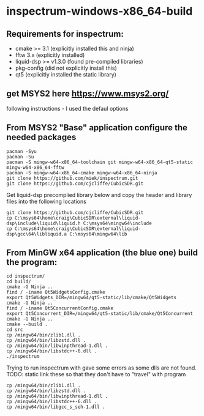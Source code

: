 # inspectrum-windows-x86_64-build

## Requirements for inspectrum:
* cmake >= 3.1 (explicitly installed this and ninja)
* fftw 3.x	(explicitly installed)
* liquid-dsp >= v1.3.0 (found pre-compiled libraries)
* pkg-config (did not explicitly install this)
* qt5 (explicitly installed the static library)


## get MSYS2 here https://www.msys2.org/
following instructions - I used the defaul options

## From MSYS2 "Base" application configure the needed packages

```
pacman -Syu
pacman -Su
pacman -S mingw-w64-x86_64-toolchain git mingw-w64-x86_64-qt5-static mingw-w64-x86_64-fftw
pacman -S mingw-w64-x86_64-cmake mingw-w64-x86_64-ninja
git clone https://github.com/miek/inspectrum.git
git clone https://github.com/cjcliffe/CubicSDR.git
```

Get liquid-dsp precomplied library below and copy the header and library files into the following locations

```
git clone https://github.com/cjcliffe/CubicSDR.git
cp C:\msys64\home\craig\CubicSDR\external\liquid-dsp\include\liquid\liquid.h C:\msys64\mingw64\include
cp C:\msys64\home\craig\CubicSDR\external\liquid-dsp\gcc\64\libliquid.a C:\msys64\mingw64\lib
```


## From MinGW x64 application (the blue one) build the program:

```
cd inspectrum/
cd build/
cmake -G Ninja ..
find / -iname Qt5WidgetsConfig.cmake
export Qt5Widgets_DIR=/mingw64/qt5-static/lib/cmake/Qt5Widgets
cmake -G Ninja ..
find / -iname Qt5ConcurrentConfig.cmake
export Qt5Concurrent_DIR=/mingw64/qt5-static/lib/cmake/Qt5Concurrent
cmake -G Ninja ..
cmake --build .
cd src
cp /mingw64/bin/zlib1.dll .
cp /mingw64/bin/libzstd.dll .
cp /mingw64/bin/libwinpthread-1.dll .
cp /mingw64/bin/libstdc++-6.dll .
./inspectrum
```

Trying to run inspectrum with gave some errors as some dlls are not found. TODO: static link these so that they don't have to "travel" with program

```
cp /mingw64/bin/zlib1.dll .
cp /mingw64/bin/libzstd.dll .
cp /mingw64/bin/libwinpthread-1.dll .
cp /mingw64/bin/libstdc++-6.dll .
cp /mingw64/bin/libgcc_s_seh-1.dll .
```
